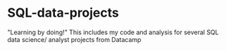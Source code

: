 # SQL-data-projects
"Learning by doing!" This includes my code and analysis for several SQL data science/ analyst projects from Datacamp
